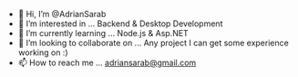 - 👋 Hi, I’m @AdrianSarab
- 👀 I’m interested in ... Backend & Desktop Development
- 🌱 I’m currently learning ... Node.js & Asp.NET
- 💞️ I’m looking to collaborate on ... Any project I can get some experience working on :)
- 📫 How to reach me ... adriansarab@gmail.com

<!---
AdrianSarab/AdrianSarab is a ✨ special ✨ repository because its `README.md` (this file) appears on your GitHub profile.
You can click the Preview link to take a look at your changes.
--->
